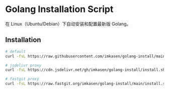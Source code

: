 # Golang Installation Script

在 Linux（Ubuntu/Debian）下自动安装和配置最新版 Golang。

## Installation

``` bash
# default
curl -fsL https://raw.githubusercontent.com/imkasen/golang-install/main/install.sh | bash

# jsdelivr proxy
curl -fsL https://cdn.jsdelivr.net/gh/imkasen/golang-install/install.sh | bash

# fastgit proxy
curl -fsL https://raw.fastgit.org/imkasen/golang-install/main/install.sh | bash
```
